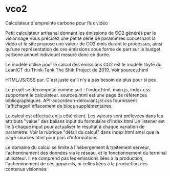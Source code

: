 # vco2
Calculateur d'empreinte carbone pour flux vidéo

Petit calculateur artisanal donnant les émissions de CO2 générés par le visionnage 
Vous précisez une petite série de paramètres concernant la vidéo et le site propose une valeur de CO2 émis durant le processus, ainsi qu'une représentation de ces émissions sous forme de part sur le budget carbone annuel individuel mesuré donc en durée.

Le modèle utilisé pour le calcul des émissions CO2 est le modèle 1byte du LeanICT du Think-Tank The Shift Project de 2019. Voir sources.html

HTML/JS/CSS pur. C'est juste qu'il n'y a pas besoin de plus pour si peu.

Le projet se décompose comme suit :
l'index.html, main.js, index.css supportent le calculateur.
sources.html est une page de références bibliographiques.
API-accordeon-deroulant.js/.css fournissent l'affichage/l'effacement de blocs supplémentaires.

Le calcul est effectué en js côté client. Les valeurs sont prélevées dans les attributs "value" des balises input du formulaire d'index.html
Un listener est lié à chaque input pour actualiser le résultat à chaque variation de paramètre.
Voir la rubrique "détail du calcul" dans index.html ainsi que la page sources.html pour plus d'informations.

Le domaine du calcul se limite à l'hébergement & traitement serveur, l'acheminement des données via le réseau, et le fonctionnement du terminal utilisateur.
Il ne comprend pas les émissions liées à la production, l'acheminement de ces appareils, ni celles liées à la production des contenus visionnés.

